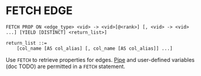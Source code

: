 # FETCH EDGE

```ngql
FETCH PROP ON <edge_type> <vid> -> <vid>[@<rank>] [, <vid> -> <vid> ...] [YIELD [DISTINCT] <return_list>]

return_list ::=
    [col_name [AS col_alias] [, col_name [AS col_alias]] ...]
```

Use `FETCH` to retrieve properties for edges. [Pipe](../5.operators/4.pipe.md) and user-defined variables (doc TODO) are permitted in a `FETCH` statement.
